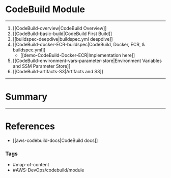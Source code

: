 # CodeBuild Module
___
1. [[CodeBuild-overview|CodeBuild Overview]]
2. [[CodeBuild-basic-build|CodeBuild First Build]]
3. [[buildspec-deepdive|buildspec.yml deepdive]]
4. [[CodeBuild-docker-ECR-buildspec|CodeBuild, Docker, ECR, & buildspec.yml]] 
	- [[demo-CodeBuild-Docker-ECR|Implementation here]]
5. [[CodeBuild-environment-vars-parameter-store|Environment Variables and SSM Parameter Store]]
6. [[CodeBuild-artifacts-S3|Artifacts and S3]]

___
# Summary

--- 

# References
- [[aws-codebuild-docs|CodeBuild docs]]

### Tags
- #map-of-content
- #AWS-DevOps/codebuild/module  